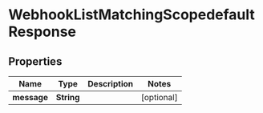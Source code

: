 

# WebhookListMatchingScopedefaultResponse


## Properties

| Name | Type | Description | Notes |
|------------ | ------------- | ------------- | -------------|
|**message** | **String** |  |  [optional] |



